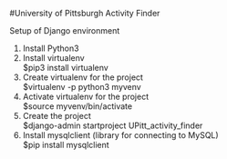 #University of Pittsburgh Activity Finder

Setup of Django environment
1. Install Python3
2. Install virtualenv\
	$pip3 install virtualenv
3. Create virtualenv for the project\
	$virtualenv -p python3 myvenv
4. Activate virtualenv for the project\
	$source myvenv/bin/activate
5. Create the project\
	$django-admin startproject UPitt_activity_finder
6. Install mysqlclient (library for connecting to MySQL)\
	$pip install mysqlclient
